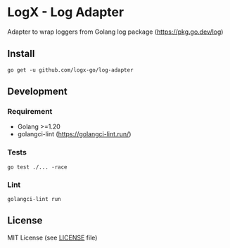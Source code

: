# LogX - Log Adapter

Adapter to wrap loggers from Golang log package (https://pkg.go.dev/log)

## Install

```shell
go get -u github.com/logx-go/log-adapter
```

## Development

### Requirement
- Golang >=1.20
- golangci-lint (https://golangci-lint.run/)

### Tests

```shell
go test ./... -race
```

### Lint

```shell
golangci-lint run
```

## License

MIT License (see [LICENSE](LICENSE) file)
